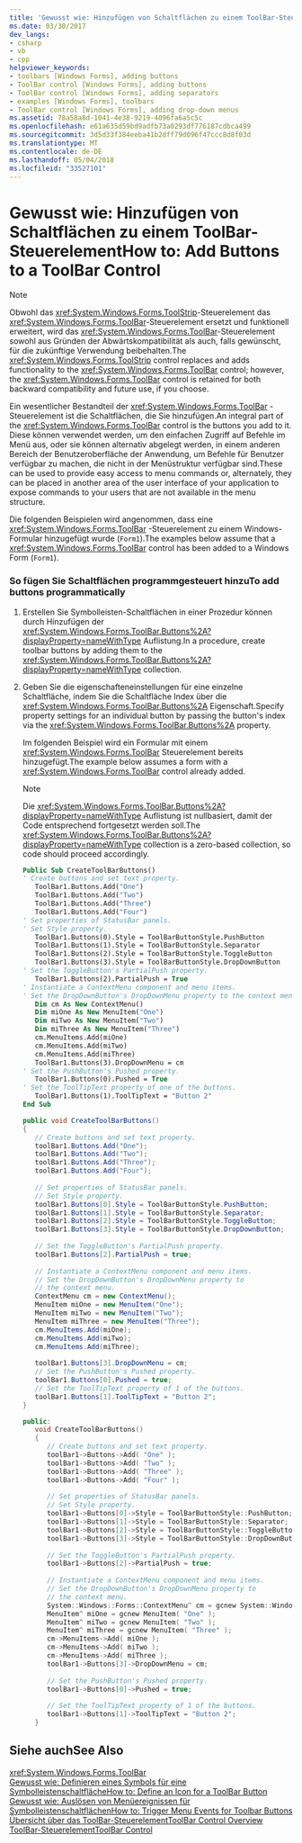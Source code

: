 ```yaml
---
title: 'Gewusst wie: Hinzufügen von Schaltflächen zu einem ToolBar-Steuerelement'
ms.date: 03/30/2017
dev_langs:
- csharp
- vb
- cpp
helpviewer_keywords:
- toolbars [Windows Forms], adding buttons
- ToolBar control [Windows Forms], adding buttons
- ToolBar control [Windows Forms], adding separators
- examples [Windows Forms], toolbars
- ToolBar control [Windows Forms], adding drop-down menus
ms.assetid: 78a58a8d-1041-4e38-9219-4096fa6a5c5c
ms.openlocfilehash: e61a635d59bd9adfb73a0293df776187cdbca499
ms.sourcegitcommit: 3d5d33f384eeba41b2dff79d096f47ccc8d8f03d
ms.translationtype: MT
ms.contentlocale: de-DE
ms.lasthandoff: 05/04/2018
ms.locfileid: "33527101"
---
```

# <a name="how-to-add-buttons-to-a-toolbar-control"></a><span data-ttu-id="ac775-102">Gewusst wie: Hinzufügen von Schaltflächen zu einem ToolBar-Steuerelement</span><span class="sxs-lookup"><span data-stu-id="ac775-102">How to: Add Buttons to a ToolBar Control</span></span>
> [!NOTE]
>  <span data-ttu-id="ac775-103">Obwohl das <xref:System.Windows.Forms.ToolStrip>-Steuerelement das <xref:System.Windows.Forms.ToolBar>-Steuerelement ersetzt und funktionell erweitert, wird das <xref:System.Windows.Forms.ToolBar>-Steuerelement sowohl aus Gründen der Abwärtskompatibilität als auch, falls gewünscht, für die zukünftige Verwendung beibehalten.</span><span class="sxs-lookup"><span data-stu-id="ac775-103">The <xref:System.Windows.Forms.ToolStrip> control replaces and adds functionality to the <xref:System.Windows.Forms.ToolBar> control; however, the <xref:System.Windows.Forms.ToolBar> control is retained for both backward compatibility and future use, if you choose.</span></span>  
  
 <span data-ttu-id="ac775-104">Ein wesentlicher Bestandteil der <xref:System.Windows.Forms.ToolBar> -Steuerelement ist die Schaltflächen, die Sie hinzufügen.</span><span class="sxs-lookup"><span data-stu-id="ac775-104">An integral part of the <xref:System.Windows.Forms.ToolBar> control is the buttons you add to it.</span></span> <span data-ttu-id="ac775-105">Diese können verwendet werden, um den einfachen Zugriff auf Befehle im Menü aus, oder sie können alternativ abgelegt werden, in einem anderen Bereich der Benutzeroberfläche der Anwendung, um Befehle für Benutzer verfügbar zu machen, die nicht in der Menüstruktur verfügbar sind.</span><span class="sxs-lookup"><span data-stu-id="ac775-105">These can be used to provide easy access to menu commands or, alternately, they can be placed in another area of the user interface of your application to expose commands to your users that are not available in the menu structure.</span></span>  
  
 <span data-ttu-id="ac775-106">Die folgenden Beispielen wird angenommen, dass eine <xref:System.Windows.Forms.ToolBar> -Steuerelement zu einem Windows-Formular hinzugefügt wurde (`Form1`).</span><span class="sxs-lookup"><span data-stu-id="ac775-106">The examples below assume that a <xref:System.Windows.Forms.ToolBar> control has been added to a Windows Form (`Form1`).</span></span>  
  
### <a name="to-add-buttons-programmatically"></a><span data-ttu-id="ac775-107">So fügen Sie Schaltflächen programmgesteuert hinzu</span><span class="sxs-lookup"><span data-stu-id="ac775-107">To add buttons programmatically</span></span>  
  
1.  <span data-ttu-id="ac775-108">Erstellen Sie Symbolleisten-Schaltflächen in einer Prozedur können durch Hinzufügen der <xref:System.Windows.Forms.ToolBar.Buttons%2A?displayProperty=nameWithType> Auflistung.</span><span class="sxs-lookup"><span data-stu-id="ac775-108">In a procedure, create toolbar buttons by adding them to the <xref:System.Windows.Forms.ToolBar.Buttons%2A?displayProperty=nameWithType> collection.</span></span>  
  
2.  <span data-ttu-id="ac775-109">Geben Sie die eigenschafteneinstellungen für eine einzelne Schaltfläche, indem Sie die Schaltfläche Index über die <xref:System.Windows.Forms.ToolBar.Buttons%2A> Eigenschaft.</span><span class="sxs-lookup"><span data-stu-id="ac775-109">Specify property settings for an individual button by passing the button's index via the <xref:System.Windows.Forms.ToolBar.Buttons%2A> property.</span></span>  
  
     <span data-ttu-id="ac775-110">Im folgenden Beispiel wird ein Formular mit einem <xref:System.Windows.Forms.ToolBar> Steuerelement bereits hinzugefügt.</span><span class="sxs-lookup"><span data-stu-id="ac775-110">The example below assumes a form with a <xref:System.Windows.Forms.ToolBar> control already added.</span></span>  
  
    > [!NOTE]
    >  <span data-ttu-id="ac775-111">Die <xref:System.Windows.Forms.ToolBar.Buttons%2A?displayProperty=nameWithType> Auflistung ist nullbasiert, damit der Code entsprechend fortgesetzt werden soll.</span><span class="sxs-lookup"><span data-stu-id="ac775-111">The <xref:System.Windows.Forms.ToolBar.Buttons%2A?displayProperty=nameWithType> collection is a zero-based collection, so code should proceed accordingly.</span></span>  
  
    ```vb  
    Public Sub CreateToolBarButtons()  
    ' Create buttons and set text property.  
       ToolBar1.Buttons.Add("One")  
       ToolBar1.Buttons.Add("Two")  
       ToolBar1.Buttons.Add("Three")  
       ToolBar1.Buttons.Add("Four")  
    ' Set properties of StatusBar panels.  
    ' Set Style property.  
       ToolBar1.Buttons(0).Style = ToolBarButtonStyle.PushButton  
       ToolBar1.Buttons(1).Style = ToolBarButtonStyle.Separator  
       ToolBar1.Buttons(2).Style = ToolBarButtonStyle.ToggleButton  
       ToolBar1.Buttons(3).Style = ToolBarButtonStyle.DropDownButton  
    ' Set the ToggleButton's PartialPush property.  
       ToolBar1.Buttons(2).PartialPush = True  
    ' Instantiate a ContextMenu component and menu items.  
    ' Set the DropDownButton's DropDownMenu property to the context menu.  
       Dim cm As New ContextMenu()  
       Dim miOne As New MenuItem("One")  
       Dim miTwo As New MenuItem("Two")  
       Dim miThree As New MenuItem("Three")  
       cm.MenuItems.Add(miOne)  
       cm.MenuItems.Add(miTwo)  
       cm.MenuItems.Add(miThree)  
       ToolBar1.Buttons(3).DropDownMenu = cm  
    ' Set the PushButton's Pushed property.  
       ToolBar1.Buttons(0).Pushed = True  
    ' Set the ToolTipText property of one of the buttons.  
       ToolBar1.Buttons(1).ToolTipText = "Button 2"  
    End Sub  
    ```  
  
    ```csharp  
    public void CreateToolBarButtons()  
    {  
       // Create buttons and set text property.  
       toolBar1.Buttons.Add("One");  
       toolBar1.Buttons.Add("Two");  
       toolBar1.Buttons.Add("Three");  
       toolBar1.Buttons.Add("Four");  
  
       // Set properties of StatusBar panels.  
       // Set Style property.  
       toolBar1.Buttons[0].Style = ToolBarButtonStyle.PushButton;  
       toolBar1.Buttons[1].Style = ToolBarButtonStyle.Separator;  
       toolBar1.Buttons[2].Style = ToolBarButtonStyle.ToggleButton;  
       toolBar1.Buttons[3].Style = ToolBarButtonStyle.DropDownButton;  
  
       // Set the ToggleButton's PartialPush property.  
       toolBar1.Buttons[2].PartialPush = true;  
  
       // Instantiate a ContextMenu component and menu items.  
       // Set the DropDownButton's DropDownMenu property to   
       // the context menu.  
       ContextMenu cm = new ContextMenu();  
       MenuItem miOne = new MenuItem("One");  
       MenuItem miTwo = new MenuItem("Two");  
       MenuItem miThree = new MenuItem("Three");  
       cm.MenuItems.Add(miOne);  
       cm.MenuItems.Add(miTwo);  
       cm.MenuItems.Add(miThree);  
  
       toolBar1.Buttons[3].DropDownMenu = cm;  
       // Set the PushButton's Pushed property.  
       toolBar1.Buttons[0].Pushed = true;  
       // Set the ToolTipText property of 1 of the buttons.  
       toolBar1.Buttons[1].ToolTipText = "Button 2";  
    }  
    ```  
  
    ```cpp  
    public:  
       void CreateToolBarButtons()  
       {  
          // Create buttons and set text property.  
          toolBar1->Buttons->Add( "One" );  
          toolBar1->Buttons->Add( "Two" );  
          toolBar1->Buttons->Add( "Three" );  
          toolBar1->Buttons->Add( "Four" );  
  
          // Set properties of StatusBar panels.  
          // Set Style property.  
          toolBar1->Buttons[0]->Style = ToolBarButtonStyle::PushButton;  
          toolBar1->Buttons[1]->Style = ToolBarButtonStyle::Separator;  
          toolBar1->Buttons[2]->Style = ToolBarButtonStyle::ToggleButton;  
          toolBar1->Buttons[3]->Style = ToolBarButtonStyle::DropDownButton;  
  
          // Set the ToggleButton's PartialPush property.  
          toolBar1->Buttons[2]->PartialPush = true;  
  
          // Instantiate a ContextMenu component and menu items.  
          // Set the DropDownButton's DropDownMenu property to   
          // the context menu.  
          System::Windows::Forms::ContextMenu^ cm = gcnew System::Windows::Forms::ContextMenu;  
          MenuItem^ miOne = gcnew MenuItem( "One" );  
          MenuItem^ miTwo = gcnew MenuItem( "Two" );  
          MenuItem^ miThree = gcnew MenuItem( "Three" );  
          cm->MenuItems->Add( miOne );  
          cm->MenuItems->Add( miTwo );  
          cm->MenuItems->Add( miThree );  
          toolBar1->Buttons[3]->DropDownMenu = cm;  
  
          // Set the PushButton's Pushed property.  
          toolBar1->Buttons[0]->Pushed = true;  
  
          // Set the ToolTipText property of 1 of the buttons.  
          toolBar1->Buttons[1]->ToolTipText = "Button 2";  
       }  
    ```  
  
## <a name="see-also"></a><span data-ttu-id="ac775-112">Siehe auch</span><span class="sxs-lookup"><span data-stu-id="ac775-112">See Also</span></span>  
 <xref:System.Windows.Forms.ToolBar>  
 [<span data-ttu-id="ac775-113">Gewusst wie: Definieren eines Symbols für eine Symbolleistenschaltfläche</span><span class="sxs-lookup"><span data-stu-id="ac775-113">How to: Define an Icon for a ToolBar Button</span></span>](../../../../docs/framework/winforms/controls/how-to-define-an-icon-for-a-toolbar-button.md)  
 [<span data-ttu-id="ac775-114">Gewusst wie: Auslösen von Menüereignissen für Symbolleistenschaltflächen</span><span class="sxs-lookup"><span data-stu-id="ac775-114">How to: Trigger Menu Events for Toolbar Buttons</span></span>](../../../../docs/framework/winforms/controls/how-to-trigger-menu-events-for-toolbar-buttons.md)  
 [<span data-ttu-id="ac775-115">Übersicht über das ToolBar-Steuerelement</span><span class="sxs-lookup"><span data-stu-id="ac775-115">ToolBar Control Overview</span></span>](../../../../docs/framework/winforms/controls/toolbar-control-overview-windows-forms.md)  
 [<span data-ttu-id="ac775-116">ToolBar-Steuerelement</span><span class="sxs-lookup"><span data-stu-id="ac775-116">ToolBar Control</span></span>](../../../../docs/framework/winforms/controls/toolbar-control-windows-forms.md)
